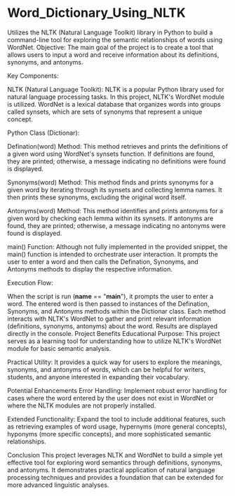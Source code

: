 # Word_Dictionary_Using_NLTK
Utilizes the NLTK (Natural Language Toolkit) library in Python to build a command-line tool for exploring the semantic relationships of words using WordNet.
Objective:
The main goal of the project is to create a tool that allows users to input a word and receive information about its definitions, synonyms, and antonyms.

Key Components:

NLTK (Natural Language Toolkit):
NLTK is a popular Python library used for natural language processing tasks. In this project, NLTK's WordNet module is utilized. WordNet is a lexical database that organizes words into groups called synsets, which are sets of synonyms that represent a unique concept.

Python Class (Dictionar):

Defination(word) Method:
This method retrieves and prints the definitions of a given word using WordNet's synsets function. If definitions are found, they are printed; otherwise, a message indicating no definitions were found is displayed.

Synonyms(word) Method:
This method finds and prints synonyms for a given word by iterating through its synsets and collecting lemma names. It then prints these synonyms, excluding the original word itself.

Antonyms(word) Method:
This method identifies and prints antonyms for a given word by checking each lemma within its synsets. If antonyms are found, they are printed; otherwise, a message indicating no antonyms were found is displayed.

main() Function:
Although not fully implemented in the provided snippet, the main() function is intended to orchestrate user interaction. It prompts the user to enter a word and then calls the Defination, Synonyms, and Antonyms methods to display the respective information.

Execution Flow:

When the script is run (__name__ == "__main__"), it prompts the user to enter a word.
The entered word is then passed to instances of the Defination, Synonyms, and Antonyms methods within the Dictionar class.
Each method interacts with NLTK's WordNet to gather and print relevant information (definitions, synonyms, antonyms) about the word.
Results are displayed directly in the console.
Project Benefits
Educational Purpose: This project serves as a learning tool for understanding how to utilize NLTK's WordNet module for basic semantic analysis.

Practical Utility: It provides a quick way for users to explore the meanings, synonyms, and antonyms of words, which can be helpful for writers, students, and anyone interested in expanding their vocabulary.

Potential Enhancements
Error Handling: Implement robust error handling for cases where the word entered by the user does not exist in WordNet or where the NLTK modules are not properly installed.

Extended Functionality: Expand the tool to include additional features, such as retrieving examples of word usage, hypernyms (more general concepts), hyponyms (more specific concepts), and more sophisticated semantic relationships.

Conclusion
This project leverages NLTK and WordNet to build a simple yet effective tool for exploring word semantics through definitions, synonyms, and antonyms. It demonstrates practical application of natural language processing techniques and provides a foundation that can be extended for more advanced linguistic analyses.
